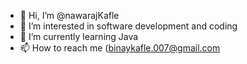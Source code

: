 - 👋 Hi, I’m @nawarajKafle
- 👀 I’m interested in software development and coding
- 🌱 I’m currently learning Java 
- 📫 How to reach me (binaykafle.007@gmail.com

<!---
nawarajKafle/nawarajKafle is a ✨ special ✨ repository because its `README.md` (this file) appears on your GitHub profile.
You can click the Preview link to take a look at your changes.
--->
